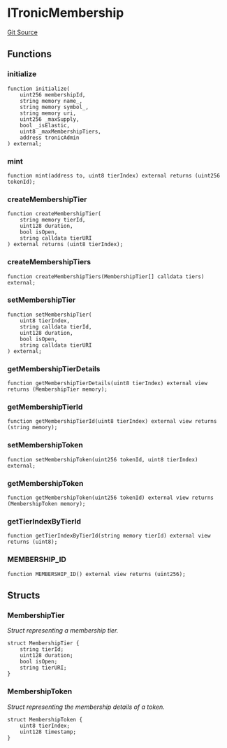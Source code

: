 # ITronicMembership
[Git Source](https://github.com/sammyshakes/cloneable-tba/blob/41cffe407c00f76a272c977491475b582628fb23/src/interfaces/ITronicMembership.sol)


## Functions
### initialize


```solidity
function initialize(
    uint256 membershipId,
    string memory name_,
    string memory symbol_,
    string memory uri,
    uint256 _maxSupply,
    bool _isElastic,
    uint8 _maxMembershipTiers,
    address tronicAdmin
) external;
```

### mint


```solidity
function mint(address to, uint8 tierIndex) external returns (uint256 tokenId);
```

### createMembershipTier


```solidity
function createMembershipTier(
    string memory tierId,
    uint128 duration,
    bool isOpen,
    string calldata tierURI
) external returns (uint8 tierIndex);
```

### createMembershipTiers


```solidity
function createMembershipTiers(MembershipTier[] calldata tiers) external;
```

### setMembershipTier


```solidity
function setMembershipTier(
    uint8 tierIndex,
    string calldata tierId,
    uint128 duration,
    bool isOpen,
    string calldata tierURI
) external;
```

### getMembershipTierDetails


```solidity
function getMembershipTierDetails(uint8 tierIndex) external view returns (MembershipTier memory);
```

### getMembershipTierId


```solidity
function getMembershipTierId(uint8 tierIndex) external view returns (string memory);
```

### setMembershipToken


```solidity
function setMembershipToken(uint256 tokenId, uint8 tierIndex) external;
```

### getMembershipToken


```solidity
function getMembershipToken(uint256 tokenId) external view returns (MembershipToken memory);
```

### getTierIndexByTierId


```solidity
function getTierIndexByTierId(string memory tierId) external view returns (uint8);
```

### MEMBERSHIP_ID


```solidity
function MEMBERSHIP_ID() external view returns (uint256);
```

## Structs
### MembershipTier
*Struct representing a membership tier.*


```solidity
struct MembershipTier {
    string tierId;
    uint128 duration;
    bool isOpen;
    string tierURI;
}
```

### MembershipToken
*Struct representing the membership details of a token.*


```solidity
struct MembershipToken {
    uint8 tierIndex;
    uint128 timestamp;
}
```

